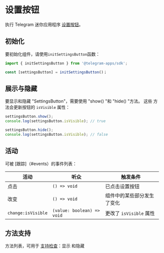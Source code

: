 # 设置按钮

执行 Telegram 迷你应用程序 [设置按钮](./../../../../platform/settings-button.md)。

## 初始化

要初始化组件，请使用`initSettingsButton`函数：

```typescript
import { initSettingsButton } from '@telegram-apps/sdk';

const [settingsButton] = initSettingsButton()；  
```

## 展示与隐藏

要显示和隐藏 "SettingsButton"，需要使用 "show() "和 "hide() "方法。 这些
方法会更新按钮的 `isVisible` 属性：

```typescript
settingsButton.show();
console.log(settingsButton.isVisible); // true  

settingsButton.hide();
console.log(settingsButton.isVisible); // false  
```

## 活动

可被 [跟踪]（#events）的事件列表：

| 活动                 | 听众                         | 触发条件               |
| ------------------ | -------------------------- | ------------------ |
| 点击                 | `() => void`               | 已点击设置按钮            |
| 改变                 | `() => void`               | 组件中的某些部分发生了变化      |
| `change:isVisible` | `(value: boolean) => void` | 更改了 `isVisible` 属性 |

## 方法支持

方法列表，可用于 [支持检查](#methods-support)：显示
和隐藏
